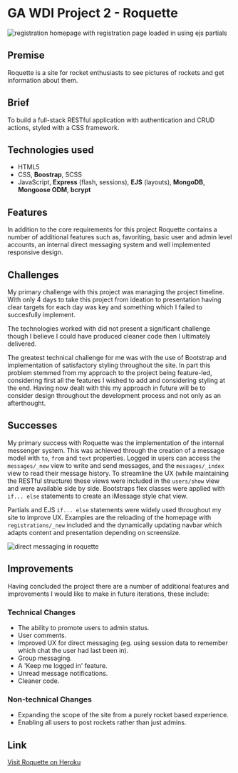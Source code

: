 # GA WDI Project 2 - Roquette

<img src="https://i.imgur.com/GVSBt0I.png" alt="registration homepage with registration page loaded in using ejs partials">

## Premise
Roquette is a site for rocket enthusiasts to see pictures of rockets and get information about them.

## Brief
To build a full-stack RESTful application with authentication and CRUD actions, styled with a CSS framework.

## Technologies used
* HTML5
* CSS, **Boostrap**, SCSS
* JavaScript, **Express** (flash, sessions), **EJS** (layouts), **MongoDB**, **Mongoose ODM**, **bcrypt**

## Features
In addition to the core requirements for this project Roquette contains a number of additional features such as, favoriting, basic user and admin level accounts, an internal direct messaging system and well implemented responsive design.

## Challenges
My primary challenge with this project was managing the project timeline.  With only 4 days to take this project from ideation to presentation having clear targets for each day was key and something which I failed to succesfully implement.

The technologies worked with did not present a significant challenge though I believe I could have produced cleaner code then I ultimately delivered.

The greatest technical challenge for me was with the use of Bootstrap and implementation of satisfactory styling throughout the site.  In part this problem stemmed from my approach to the project being feature-led, considering first all the features I wished to add and considering styling at the end.  Having now dealt with this my approach in future will be to consider design throughout the development process and not only as an afterthought.

## Successes
My primary success with Roquette was the implementation of the internal messenger system.  This was achieved through the creation of a message model with `to`, `from` and `text` properties.  Logged in users can access the `messages/_new` view to write and send messages, and the `messages/_index` view to read their message history.  To streamline the UX (while maintaining the RESTful structure) these views were included in the `users/show` view and were available side by side.  Bootstraps flex classes were applied with `if... else` statements to create an iMessage style chat view.

Partials and EJS `if... else` statements were widely used throughout my site to improve UX.  Examples are the reloading of the homepage with `registrations/_new` included and the dynamically updating navbar which adapts content and presentation depending on screensize.

<img src="https://i.imgur.com/xwz0T2y.png" alt="direct messaging in roquette">

## Improvements
Having concluded the project there are a number of additional features and improvements I would like to make in future iterations, these include:
### Technical Changes
* The ability to promote users to admin status.
* User comments.
* Improved UX for direct messaging (eg. using session data to remember which chat the user had last been in).
* Group messaging.
* A 'Keep me logged in' feature.
* Unread message notifications.
* Cleaner code.
### Non-technical Changes
* Expanding the scope of the site from a purely rocket based experience.
* Enabling all users to post rockets rather than just admins.

## Link ##
[Visit Roquette on Heroku](https://roquette.herokuapp.com/ "Roquette")

